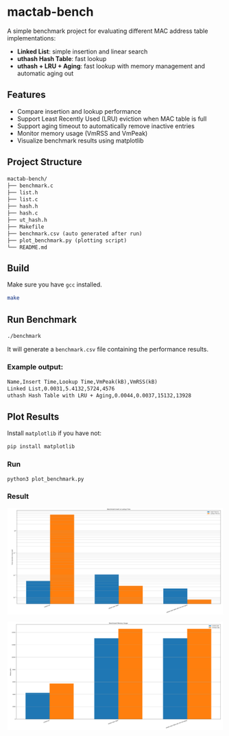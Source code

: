 # mactab-bench

A simple benchmark project for evaluating different MAC address table implementations:

- **Linked List**: simple insertion and linear search
- **uthash Hash Table**: fast lookup
- **uthash + LRU + Aging**: fast lookup with memory management and automatic aging out

## Features

- Compare insertion and lookup performance
- Support Least Recently Used (LRU) eviction when MAC table is full
- Support aging timeout to automatically remove inactive entries
- Monitor memory usage (VmRSS and VmPeak)
- Visualize benchmark results using matplotlib

## Project Structure

```
mactab-bench/
├── benchmark.c 
├── list.h
├── list.c
├── hash.h
├── hash.c
├── ut_hash.h
├── Makefile
├── benchmark.csv (auto generated after run)
├── plot_benchmark.py (plotting script)
└── README.md 
```


## Build

Make sure you have `gcc` installed.

```bash
make
```

## Run Benchmark
```bash
./benchmark
```
It will generate a `benchmark.csv` file containing the performance results.

### Example output:
```
Name,Insert Time,Lookup Time,VmPeak(kB),VmRSS(kB)
Linked List,0.0031,5.4132,5724,4576
uthash Hash Table with LRU + Aging,0.0044,0.0037,15132,13928
```

## Plot Results

Install `matplotlib` if you have not:
```bash
pip install matplotlib
```
### Run
```
python3 plot_benchmark.py
```
### Result

![alt text](time.png)

![alt text](memory.png)
